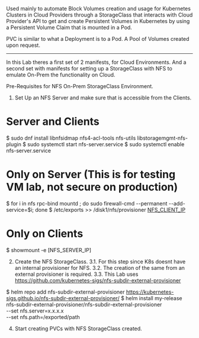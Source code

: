 Used mainly to automate Block Volumes creation and usage for Kubernetes Clusters in Cloud Providers through a StorageClass that interacts with Cloud Provider's API to get and create Persistent Volumes in Kubernetes by using a Persistent Volume Claim that is mounted in a Pod.

PVC is similar to what a Deployment is to a Pod. A Pool of Volumes created upon request.

---

In this Lab theres a first set of 2 manifests, for Cloud Environments.
And a second set with manifests for setting up a StorageClass with NFS to emulate On-Prem the functionality on Cloud.

Pre-Requisites for NFS On-Prem StorageClass Environment.

1. Set Up an NFS Server and make sure that is accessible from the Clients.

# Server and Clients
$ sudo dnf install libnfsidmap nfs4-acl-tools nfs-utils libstoragemgmt-nfs-plugin
$ sudo systemctl start nfs-server.service
$ sudo systemctl enable nfs-server.service

# Only on Server (This is for testing VM lab, not secure on production) 
$ for i in nfs rpc-bind mountd ; do sudo firewall-cmd --permanent --add-service=$i; done
$ /etc/exports >> /disk1/nfs/provisioner [NFS_CLIENT_IP](rw,no_subtree_check,sync,no_wdelay,insecure,no_root_squash)

# Only on Clients
$ showmount -e [NFS_SERVER_IP]

2. Create the NFS StorageClass.
3.1. For this step since K8s doesnt have an internal provisioner for NFS.
3.2. The creation of the same from an external provisioner is required.
3.3. This Lab uses https://github.com/kubernetes-sigs/nfs-subdir-external-provisioner

$ helm repo add nfs-subdir-external-provisioner https://kubernetes-sigs.github.io/nfs-subdir-external-provisioner/
$ helm install my-release nfs-subdir-external-provisioner/nfs-subdir-external-provisioner \
    --set nfs.server=x.x.x.x \
        --set nfs.path=/exported/path

4. Start creating PVCs with NFS StorageClass created.

